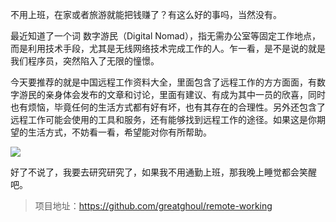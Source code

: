 不用上班，在家或者旅游就能把钱赚了？有这么好的事吗，当然没有。

最近知道了一个词 数字游民（Digital Nomad），指无需办公室等固定工作地点，而是利用技术手段，尤其是无线网络技术完成工作的人。乍一看，是不是说的就是我们程序员，突然陷入了无限的憧憬。

今天要推荐的就是中国远程工作资料大全，里面包含了远程工作的方方面面，有数字游民的亲身体会发布的文章和讨论，里面有建议、有成为其中一员的欣喜，同时也有烦恼，毕竟任何的生活方式都有好有坏，也有其存在的合理性。另外还包含了远程工作可能会使用的工具和服务，还有能够找到远程工作的途径。如果这是你期望的生活方式，不妨看一看，希望能对你有所帮助。

![](https://7465-test-3c9b5e-1258459492.tcb.qcloud.la/GitHub%E7%B2%BE%E9%80%89/remote-working.png)

好了不说了，我要去研究研究了，如果我不用通勤上班，那我晚上睡觉都会笑醒吧。

> 项目地址：https://github.com/greatghoul/remote-working